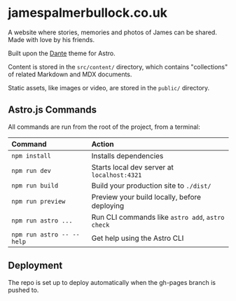 # jamespalmerbullock.co.uk

A website where stories, memories and photos of James can be shared. Made with love by his friends.

Built upon the [Dante](https://github.com/JustGoodUI/dante-astro-theme) theme for Astro.

Content is stored in the `src/content/` directory, which contains "collections" of related Markdown and MDX documents.

Static assets, like images or video, are stored in the `public/` directory.

## Astro.js Commands

All commands are run from the root of the project, from a terminal:

| Command                   | Action                                           |
| :------------------------ | :----------------------------------------------- |
| `npm install`             | Installs dependencies                            |
| `npm run dev`             | Starts local dev server at `localhost:4321`      |
| `npm run build`           | Build your production site to `./dist/`          |
| `npm run preview`         | Preview your build locally, before deploying     |
| `npm run astro ...`       | Run CLI commands like `astro add`, `astro check` |
| `npm run astro -- --help` | Get help using the Astro CLI                     |

## Deployment

The repo is set up to deploy automatically when the gh-pages branch is pushed to.